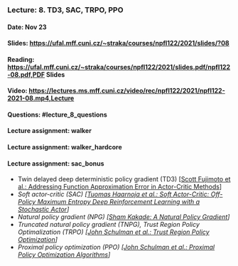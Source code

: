 ### Lecture: 8. TD3, SAC, TRPO, PPO
#### Date: Nov 23
#### Slides: https://ufal.mff.cuni.cz/~straka/courses/npfl122/2021/slides/?08
#### Reading: https://ufal.mff.cuni.cz/~straka/courses/npfl122/2021/slides.pdf/npfl122-08.pdf,PDF Slides
#### Video: https://lectures.ms.mff.cuni.cz/video/rec/npfl122/2021/npfl122-2021-08.mp4,Lecture
#### Questions: #lecture_8_questions
#### Lecture assignment: walker
#### Lecture assignment: walker_hardcore
#### Lecture assignment: sac_bonus

- Twin delayed deep deterministic policy gradient (TD3) [[Scott Fujimoto et al.: Addressing Function Approximation Error in Actor-Critic Methods](https://arxiv.org/abs/1802.09477)]
- _Soft actor-critic (SAC) [[Tuomas Haarnoja et al.: Soft Actor-Critic: Off-Policy Maximum Entropy Deep Reinforcement Learning with a Stochastic Actor](https://arxiv.org/abs/1801.01290)]_
- _Natural policy gradient (NPG) [[Sham Kakade: A Natural Policy Gradient](https://papers.nips.cc/paper/2073-a-natural-policy-gradient.pdf)]_
- _Truncated natural policy gradient (TNPG), Trust Region Policy Optimalization (TRPO) [[John Schulman et al.: Trust Region Policy Optimization](https://arxiv.org/abs/1502.05477)]_
- _Proximal policy optimization (PPO) [[John Schulman et al.: Proximal Policy Optimization Algorithms](https://arxiv.org/abs/1707.06347)]_
